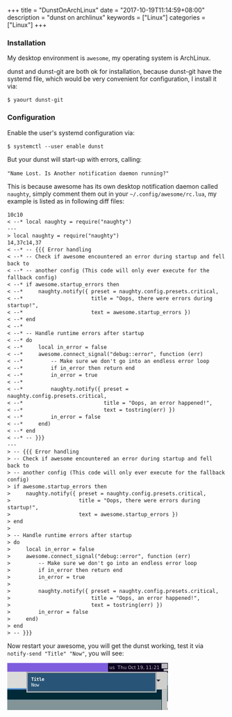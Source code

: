 +++
title = "DunstOnArchLinux"
date = "2017-10-19T11:14:59+08:00"
description = "dunst on archlinux"
keywords = ["Linux"]
categories = ["Linux"]
+++
### Installation
My desktop environment is `awesome`, my operating system is ArchLinux.    

dunst and dunst-git are both ok for installation, because dunst-git have the
systemd file, which would be very convenient for configuration, I install it
via:    

```
$ yaourt dunst-git
```
### Configuration
Enable the user's systemd configuration via:    

```
$ systemctl --user enable dunst
```

But your dunst will start-up with errors, calling:    

`"Name Lost. Is Another notification daemon running?"`

This is because awesome has its own desktop notification daemon called
`naughty`, simply comment them out in your `~/.config/awesome/rc.lua`, my
example is listed as in following diff files:    

```
10c10
< --* local naughty = require("naughty")
---
> local naughty = require("naughty")
14,37c14,37
< --* -- {{{ Error handling
< --* -- Check if awesome encountered an error during startup and fell back to
< --* -- another config (This code will only ever execute for the fallback config)
< --* if awesome.startup_errors then
< --*     naughty.notify({ preset = naughty.config.presets.critical,
< --*                      title = "Oops, there were errors during startup!",
< --*                      text = awesome.startup_errors })
< --* end
< --* 
< --* -- Handle runtime errors after startup
< --* do
< --*     local in_error = false
< --*     awesome.connect_signal("debug::error", function (err)
< --*         -- Make sure we don't go into an endless error loop
< --*         if in_error then return end
< --*         in_error = true
< --* 
< --*         naughty.notify({ preset = naughty.config.presets.critical,
< --*                          title = "Oops, an error happened!",
< --*                          text = tostring(err) })
< --*         in_error = false
< --*     end)
< --* end
< --* -- }}}
---
> -- {{{ Error handling
> -- Check if awesome encountered an error during startup and fell back to
> -- another config (This code will only ever execute for the fallback config)
> if awesome.startup_errors then
>     naughty.notify({ preset = naughty.config.presets.critical,
>                      title = "Oops, there were errors during startup!",
>                      text = awesome.startup_errors })
> end
> 
> -- Handle runtime errors after startup
> do
>     local in_error = false
>     awesome.connect_signal("debug::error", function (err)
>         -- Make sure we don't go into an endless error loop
>         if in_error then return end
>         in_error = true
> 
>         naughty.notify({ preset = naughty.config.presets.critical,
>                          title = "Oops, an error happened!",
>                          text = tostring(err) })
>         in_error = false
>     end)
> end
> -- }}}
```
Now restart your awesome, you will get the dunst working, test it via
`notify-send "Title" "Now"`, you will see:    

![/images/2017_10_19_11_21_16_370x108.jpg](/images/2017_10_19_11_21_16_370x108.jpg)

